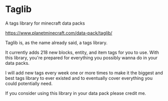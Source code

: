 # Taglib
A tags library for minecraft data packs

https://www.planetminecraft.com/data-pack/taglib/


Taglib is, as the name already said, a tags library.

It currently adds 218 new blocks, entity, and item tags for you to use.
With this library, you're prepared for everything you possibly wanna do in your data packs.

I will add new tags every week one or more times to make it the biggest and best tags library to ever existed
and to eventually cover everything you could potentially need.

If you consider using this library in your data pack please credit me.
